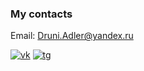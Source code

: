 
### My contacts
Email: Druni.Adler@yandex.ru

[![vk](https://img.shields.io/badge/-@Skeleton255-090909?style=for-the-badge&logo=vk)](https://vk.com/skeleton255)
[![tg](https://img.shields.io/badge/-@Druni_Adler-090909?style=for-the-badge&logo=telegram)](https://t.me/Druni_Adler)
